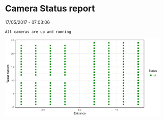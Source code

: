Camera Status report
================
17/05/2017 - 07:03:06

    All cameras are up and running

![](camreport_files/figure-markdown_github/unnamed-chunk-2-1.png)
